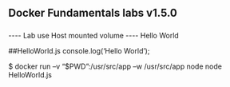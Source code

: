## Docker Fundamentals labs v1.5.0

#####
---- Lab use Host mounted volume
---- Hello World

##HelloWorld.js
console.log(‘Hello World’);

$ docker run –v “$PWD”:/usr/src/app  –w /usr/src/app node node HelloWorld.js